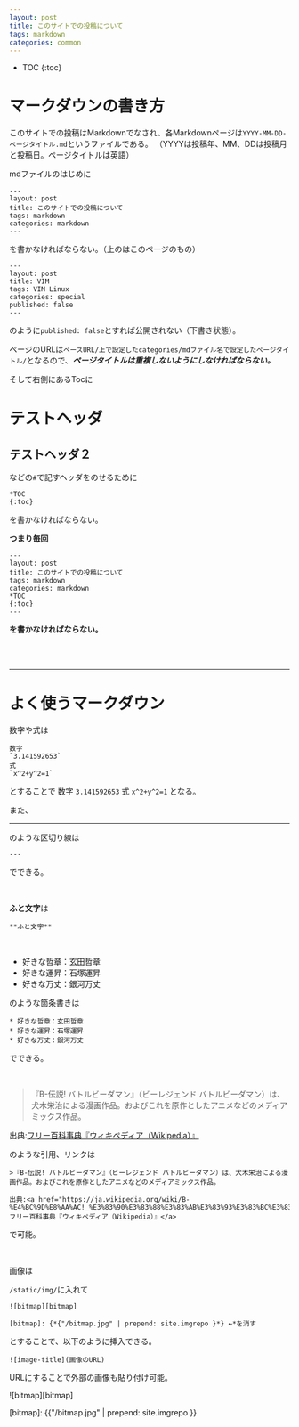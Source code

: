 ```yaml
---
layout: post
title: このサイトでの投稿について
tags: markdown
categories: common
---
```



* TOC
{:toc}

# マークダウンの書き方

このサイトでの投稿はMarkdownでなされ、各Markdownページは`YYYY-MM-DD-ページタイトル.md`というファイルである。
（YYYYは投稿年、MM、DDは投稿月と投稿日。ページタイトルは英語）

mdファイルのはじめに
```
---
layout: post
title: このサイトでの投稿について
tags: markdown
categories: markdown
---
```
を書かなければならない。（上のはこのページのもの）

```
---
layout: post
title: VIM
tags: VIM Linux
categories: special
published: false
---
```
のように`published: false`とすれば公開されない（下書き状態）。

ページのURLは`ベースURL/上で設定したcategories/mdファイル名で設定したページタイトル/`となるので、***ページタイトルは重複しないようにしなければならない。***

そして右側にあるTocに
# テストヘッダ
## テストヘッダ２
などの`#`で記すヘッダをのせるために
```
*TOC
{:toc}
```
を書かなければならない。

**つまり毎回**

```
---
layout: post
title: このサイトでの投稿について
tags: markdown
categories: markdown
*TOC
{:toc}
---
```
**を書かなければならない。**

<br><br>

---

# よく使うマークダウン

数字や式は
```
数字
`3.141592653`
式
`x^2+y^2=1`
```
とすることで
数字
`3.141592653`
式
`x^2+y^2=1`
となる。

また、

---

のような区切り線は
```
---
```
でできる。

<br>

**ふと文字**は
```
**ふと文字**
```

<br>

* 好きな哲章：玄田哲章
* 好きな運昇：石塚運昇
* 好きな万丈：銀河万丈

のような箇条書きは

```
* 好きな哲章：玄田哲章
* 好きな運昇：石塚運昇
* 好きな万丈：銀河万丈
```

でできる。

<br>

>『B-伝説! バトルビーダマン』（ビーレジェンド バトルビーダマン）は、犬木栄治による漫画作品。およびこれを原作としたアニメなどのメディアミックス作品。

出典:<a href="https://ja.wikipedia.org/wiki/B-%E4%BC%9D%E8%AA%AC!_%E3%83%90%E3%83%88%E3%83%AB%E3%83%93%E3%83%BC%E3%83%80%E3%83%9E%E3%83%B3">フリー百科事典『ウィキペディア（Wikipedia）』</a>

のような引用、リンクは

```
>『B-伝説! バトルビーダマン』（ビーレジェンド バトルビーダマン）は、犬木栄治による漫画作品。およびこれを原作としたアニメなどのメディアミックス作品。

出典:<a href="https://ja.wikipedia.org/wiki/B-%E4%BC%9D%E8%AA%AC!_%E3%83%90%E3%83%88%E3%83%AB%E3%83%93%E3%83%BC%E3%83%80%E3%83%9E%E3%83%B3">フリー百科事典『ウィキペディア（Wikipedia）』</a>
```

で可能。

<br>

画像は

`/static/img/`に入れて

```
![bitmap][bitmap]

[bitmap]: {*{"/bitmap.jpg" | prepend: site.imgrepo }*} ←*を消す
```

とすることで、以下のように挿入できる。

```
![image-title](画像のURL)
```

URLにすることで外部の画像も貼り付け可能。

![bitmap][bitmap]

[bitmap]: {{"/bitmap.jpg" | prepend: site.imgrepo }}


